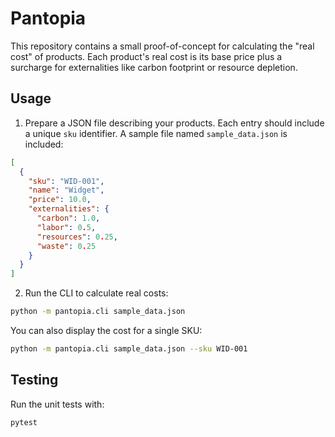 # Pantopia

This repository contains a small proof-of-concept for calculating the "real cost"
of products. Each product's real cost is its base price plus a surcharge for
externalities like carbon footprint or resource depletion.

## Usage

1. Prepare a JSON file describing your products. Each entry should include a
   unique `sku` identifier. A sample file named `sample_data.json` is included:

```json
[
  {
    "sku": "WID-001",
    "name": "Widget",
    "price": 10.0,
    "externalities": {
      "carbon": 1.0,
      "labor": 0.5,
      "resources": 0.25,
      "waste": 0.25
    }
  }
]
```

2. Run the CLI to calculate real costs:

```bash
python -m pantopia.cli sample_data.json
```

You can also display the cost for a single SKU:

```bash
python -m pantopia.cli sample_data.json --sku WID-001
```

## Testing

Run the unit tests with:

```bash
pytest
```
